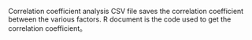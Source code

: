 Correlation coefficient analysis
CSV file saves the correlation coefficient between the various factors.
R document is the code used to get the correlation coefficient。
